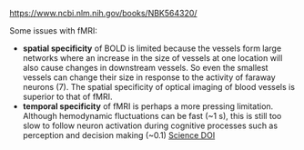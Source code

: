 https://www.ncbi.nlm.nih.gov/books/NBK564320/

Some issues with fMRI:
* **spatial specificity** of BOLD is limited because the vessels form large networks where an increase in the size of vessels at one location will also cause changes in downstream vessels. So even the smallest vessels can change their size in response to the activity of faraway neurons (7). The spatial specificity of optical imaging of blood vessels is superior to that of fMRI.
* **temporal specificity** of fMRI is perhaps a more pressing limitation. Although hemodynamic fluctuations can be fast (~1 s), this is still too slow to follow neuron activation during cognitive processes such as perception and decision making (~0.1)
  [Science DOI](10.1126/science.ade4938)
